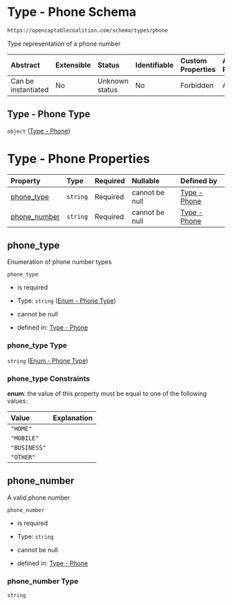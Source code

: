 # Type - Phone Schema

```txt
https://opencaptablecoalition.com/schema/types/phone
```

Type representation of a phone number

| Abstract            | Extensible | Status         | Identifiable | Custom Properties | Additional Properties | Access Restrictions | Defined In                                                                       |
| :------------------ | :--------- | :------------- | :----------- | :---------------- | :-------------------- | :------------------ | :------------------------------------------------------------------------------- |
| Can be instantiated | No         | Unknown status | No           | Forbidden         | Allowed               | none                | [Phone.schema.json](../../schema/types/Phone.schema.json "open original schema") |

## Type - Phone Type

`object` ([Type - Phone](phone.md))

# Type - Phone Properties

| Property                      | Type     | Required | Nullable       | Defined by                                                                                                                               |
| :---------------------------- | :------- | :------- | :------------- | :--------------------------------------------------------------------------------------------------------------------------------------- |
| [phone_type](#phone_type)     | `string` | Required | cannot be null | [Type - Phone](phone-properties-enum---phone-type.md "https://opencaptablecoalition.com/schema/enums/phone_type#/properties/phone_type") |
| [phone_number](#phone_number) | `string` | Required | cannot be null | [Type - Phone](phone-properties-phone_number.md "https://opencaptablecoalition.com/schema/types/phone#/properties/phone_number")         |

## phone_type

Enumeration of phone number types

`phone_type`

*   is required

*   Type: `string` ([Enum - Phone Type](phone-properties-enum---phone-type.md))

*   cannot be null

*   defined in: [Type - Phone](phone-properties-enum---phone-type.md "https://opencaptablecoalition.com/schema/enums/phone_type#/properties/phone_type")

### phone_type Type

`string` ([Enum - Phone Type](phone-properties-enum---phone-type.md))

### phone_type Constraints

**enum**: the value of this property must be equal to one of the following values:

| Value        | Explanation |
| :----------- | :---------- |
| `"HOME"`     |             |
| `"MOBILE"`   |             |
| `"BUSINESS"` |             |
| `"OTHER"`    |             |

## phone_number

A valid phone number

`phone_number`

*   is required

*   Type: `string`

*   cannot be null

*   defined in: [Type - Phone](phone-properties-phone_number.md "https://opencaptablecoalition.com/schema/types/phone#/properties/phone_number")

### phone_number Type

`string`
